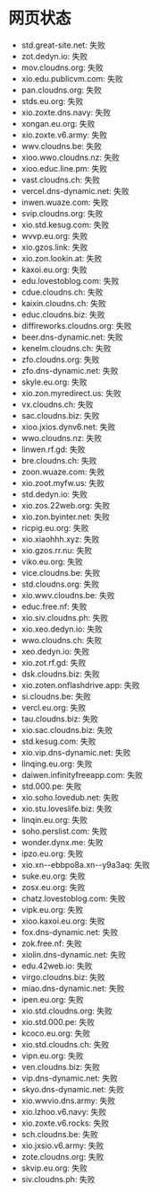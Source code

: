 # 网页状态
- std.great-site.net: 失败
- zot.dedyn.io: 失败
- mov.cloudns.org: 失败
- xio.edu.publicvm.com: 失败
- pan.cloudns.org: 失败
- stds.eu.org: 失败
- xio.zoxte.dns.navy: 失败
- xongan.eu.org: 失败
- xio.zoxte.v6.army: 失败
- wwv.cloudns.be: 失败
- xioo.wwo.cloudns.nz: 失败
- xioo.educ.line.pm: 失败
- vast.cloudns.ch: 失败
- vercel.dns-dynamic.net: 失败
- inwen.wuaze.com: 失败
- svip.cloudns.org: 失败
- xio.std.kesug.com: 失败
- wvvp.eu.org: 失败
- xio.gzos.link: 失败
- xio.zon.lookin.at: 失败
- kaxoi.eu.org: 失败
- edu.lovestoblog.com: 失败
- cdue.cloudns.ch: 失败
- kaixin.cloudns.ch: 失败
- educ.cloudns.biz: 失败
- diffireworks.cloudns.org: 失败
- beer.dns-dynamic.net: 失败
- kenelm.cloudns.ch: 失败
- zfo.cloudns.org: 失败
- zfo.dns-dynamic.net: 失败
- skyle.eu.org: 失败
- xio.zon.myredirect.us: 失败
- vx.cloudns.ch: 失败
- sac.cloudns.biz: 失败
- xioo.jxios.dynv6.net: 失败
- wwo.cloudns.nz: 失败
- linwen.rf.gd: 失败
- bre.cloudns.ch: 失败
- zoon.wuaze.com: 失败
- xio.zoot.myfw.us: 失败
- std.dedyn.io: 失败
- xio.zos.22web.org: 失败
- xio.zon.byinter.net: 失败
- ricpig.eu.org: 失败
- xio.xiaohhh.xyz: 失败
- xio.gzos.rr.nu: 失败
- viko.eu.org: 失败
- vice.cloudns.be: 失败
- std.cloudns.org: 失败
- xio.wwv.cloudns.be: 失败
- educ.free.nf: 失败
- xio.siv.cloudns.ph: 失败
- xio.xeo.dedyn.io: 失败
- wwo.cloudns.ch: 失败
- xeo.dedyn.io: 失败
- xio.zot.rf.gd: 失败
- dsk.cloudns.biz: 失败
- xio.zoten.onflashdrive.app: 失败
- si.cloudns.be: 失败
- vercl.eu.org: 失败
- tau.cloudns.biz: 失败
- xio.sac.cloudns.biz: 失败
- std.kesug.com: 失败
- xio.vip.dns-dynamic.net: 失败
- linqing.eu.org: 失败
- daiwen.infinityfreeapp.com: 失败
- std.000.pe: 失败
- xio.soho.lovedub.net: 失败
- xio.stu.loveslife.biz: 失败
- linqin.eu.org: 失败
- soho.perslist.com: 失败
- wonder.dynx.me: 失败
- ipzo.eu.org: 失败
- xio.xn--ebbpo8a.xn--y9a3aq: 失败
- suke.eu.org: 失败
- zosx.eu.org: 失败
- chatz.lovestoblog.com: 失败
- vipk.eu.org: 失败
- xioo.kaxoi.eu.org: 失败
- fox.dns-dynamic.net: 失败
- zok.free.nf: 失败
- xiolin.dns-dynamic.net: 失败
- edu.42web.io: 失败
- virgo.cloudns.biz: 失败
- miao.dns-dynamic.net: 失败
- ipen.eu.org: 失败
- xio.std.cloudns.org: 失败
- xio.std.000.pe: 失败
- kcoco.eu.org: 失败
- xio.std.cloudns.ch: 失败
- vipn.eu.org: 失败
- ven.cloudns.biz: 失败
- vip.dns-dynamic.net: 失败
- skyo.dns-dynamic.net: 失败
- xio.wwvio.dns.army: 失败
- xio.lzhoo.v6.navy: 失败
- xio.zoxte.v6.rocks: 失败
- sch.cloudns.be: 失败
- xio.jxsio.v6.army: 失败
- zote.cloudns.org: 失败
- skvip.eu.org: 失败
- siv.cloudns.ph: 失败
